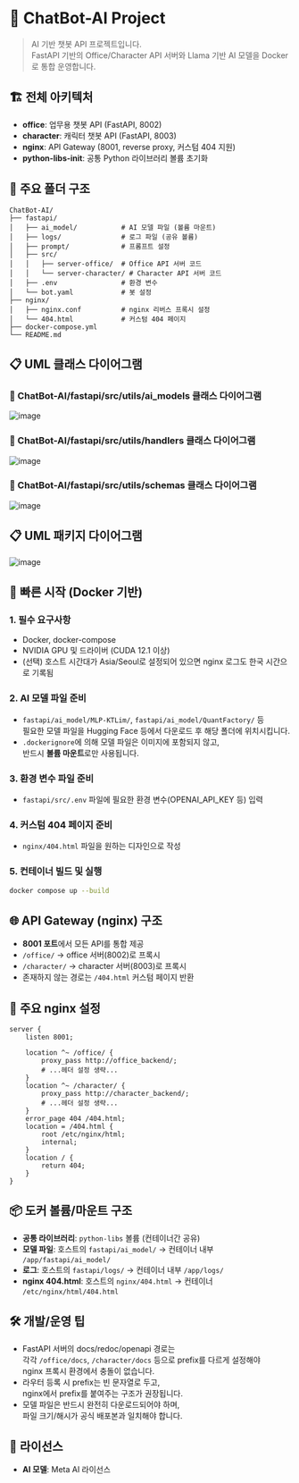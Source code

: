 
# 🤖 ChatBot-AI Project

> AI 기반 챗봇 API 프로젝트입니다.  
> FastAPI 기반의 Office/Character API 서버와 Llama 기반 AI 모델을 Docker로 통합 운영합니다.


## 🏗️ 전체 아키텍처

- **office**: 업무용 챗봇 API (FastAPI, 8002)
- **character**: 캐릭터 챗봇 API (FastAPI, 8003)
- **nginx**: API Gateway (8001, reverse proxy, 커스텀 404 지원)
- **python-libs-init**: 공통 Python 라이브러리 볼륨 초기화


## 📂 주요 폴더 구조

```
ChatBot-AI/
├── fastapi/
│   ├── ai_model/           # AI 모델 파일 (볼륨 마운트)
│   ├── logs/               # 로그 파일 (공유 볼륨)
│   ├── prompt/             # 프롬프트 설정
│   ├── src/
│   │   ├── server-office/  # Office API 서버 코드
│   │   └── server-character/ # Character API 서버 코드
│   ├── .env                # 환경 변수
│   └── bot.yaml            # 봇 설정
├── nginx/
│   ├── nginx.conf          # nginx 리버스 프록시 설정
│   └── 404.html            # 커스텀 404 페이지
├── docker-compose.yml
└── README.md
```


## 📋 UML 클래스 다이어그램 
### 📑 ChatBot-AI/fastapi/src/utils/ai_models 클래스 다이어그램 
![image](https://lh3.googleusercontent.com/d/11BO1kgmcn_I0N-gAegB8p36-PrAm4IHn)

### 📑 ChatBot-AI/fastapi/src/utils/handlers 클래스 다이어그램 
![image](https://lh3.googleusercontent.com/d/10s3xwUFxnmfKb8WBEvU3jqQhJgExNa28)

### 📑 ChatBot-AI/fastapi/src/utils/schemas 클래스 다이어그램
![image](https://lh3.googleusercontent.com/d/1Az97lKerSOJltMPWEMeAW6G72axCdIii)

## 📋 UML 패키지 다이어그램 
![image](https://lh3.googleusercontent.com/d/1_fifSzf7YFoEMQd80hUQGgF0rI0vsYtm)


## 🚀 빠른 시작 (Docker 기반)

### 1. **필수 요구사항**
- Docker, docker-compose
- NVIDIA GPU 및 드라이버 (CUDA 12.1 이상)
- (선택) 호스트 시간대가 Asia/Seoul로 설정되어 있으면 nginx 로그도 한국 시간으로 기록됨

### 2. **AI 모델 파일 준비**
- `fastapi/ai_model/MLP-KTLim/`, `fastapi/ai_model/QuantFactory/` 등  
  필요한 모델 파일을 Hugging Face 등에서 다운로드 후 해당 폴더에 위치시킵니다.
- `.dockerignore`에 의해 모델 파일은 이미지에 포함되지 않고,  
  반드시 **볼륨 마운트**로만 사용됩니다.

### 3. **환경 변수 파일 준비**
- `fastapi/src/.env` 파일에 필요한 환경 변수(OPENAI_API_KEY 등) 입력

### 4. **커스텀 404 페이지 준비**
- `nginx/404.html` 파일을 원하는 디자인으로 작성

### 5. **컨테이너 빌드 및 실행**
```bash
docker compose up --build
```


## 🌐 API Gateway (nginx) 구조

- **8001 포트**에서 모든 API를 통합 제공
- `/office/` → office 서버(8002)로 프록시
- `/character/` → character 서버(8003)로 프록시
- 존재하지 않는 경로는 `/404.html` 커스텀 페이지 반환


## 📝 주요 nginx 설정

```nginx
server {
    listen 8001;

    location ^~ /office/ {
        proxy_pass http://office_backend/;
        # ...헤더 설정 생략...
    }
    location ^~ /character/ {
        proxy_pass http://character_backend/;
        # ...헤더 설정 생략...
    }
    error_page 404 /404.html;
    location = /404.html {
        root /etc/nginx/html;
        internal;
    }
    location / {
        return 404;
    }
}
```


## 📦 도커 볼륨/마운트 구조

- **공통 라이브러리**: `python-libs` 볼륨 (컨테이너간 공유)
- **모델 파일**: 호스트의 `fastapi/ai_model/` → 컨테이너 내부 `/app/fastapi/ai_model/`
- **로그**: 호스트의 `fastapi/logs/` → 컨테이너 내부 `/app/logs/`
- **nginx 404.html**: 호스트의 `nginx/404.html` → 컨테이너 `/etc/nginx/html/404.html`


## 🛠️ 개발/운영 팁

- FastAPI 서버의 docs/redoc/openapi 경로는  
  각각 `/office/docs`, `/character/docs` 등으로 prefix를 다르게 설정해야  
  nginx 프록시 환경에서 충돌이 없습니다.
- 라우터 등록 시 prefix는 빈 문자열로 두고,  
  nginx에서 prefix를 붙여주는 구조가 권장됩니다.
- 모델 파일은 반드시 완전히 다운로드되어야 하며,  
  파일 크기/해시가 공식 배포본과 일치해야 합니다.


## 🔑 라이선스

- **AI 모델**: Meta AI 라이선스
